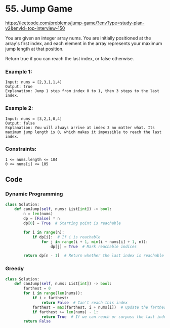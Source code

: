 # 55. Jump Game
https://leetcode.com/problems/jump-game/?envType=study-plan-v2&envId=top-interview-150

You are given an integer array nums. You are initially positioned at the array's first index, and each element in the array represents your maximum jump length at that position.

Return true if you can reach the last index, or false otherwise.

### Example 1:

```
Input: nums = [2,3,1,1,4]
Output: true
Explanation: Jump 1 step from index 0 to 1, then 3 steps to the last index.
```

### Example 2:

```
Input: nums = [3,2,1,0,4]
Output: false
Explanation: You will always arrive at index 3 no matter what. Its maximum jump length is 0, which makes it impossible to reach the last index.
```

### Constraints:

```
1 <= nums.length <= 104
0 <= nums[i] <= 105
```

## Code

### Dynamic Programming

```python
class Solution:
    def canJump(self, nums: List[int]) -> bool:
        n = len(nums)
        dp = [False] * n
        dp[0] = True  # Starting point is reachable

        for i in range(n):
            if dp[i]:  # If i is reachable
                for j in range(i + 1, min(i + nums[i] + 1, n)):
                    dp[j] = True  # Mark reachable indices

        return dp[n - 1]  # Return whether the last index is reachable
```

### Greedy

```python
class Solution:
    def canJump(self, nums: List[int]) -> bool:
        farthest = 0
        for i in range(len(nums)):
            if i > farthest:
                return False  # Can't reach this index
            farthest = max(farthest, i + nums[i])  # Update the farthest reachable index
            if farthest >= len(nums) - 1:
                return True  # If we can reach or surpass the last index
        return False
```